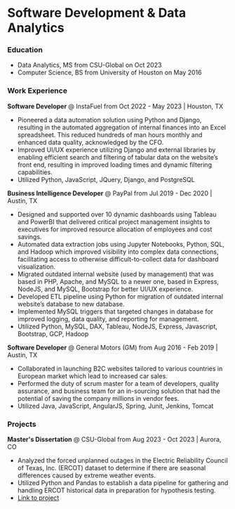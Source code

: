 # Software Development & Data Analytics 

### Education
- Data Analytics, MS from CSU-Global on Oct 2023
- Computer Science, BS from University of Houston on May 2016

### Work Experience
**Software Developer** @ InstaFuel from Oct 2022 - May 2023 | Houston, TX
-  Pioneered a data automation solution using Python and Django, resulting in the
automated aggregation of internal finances into an Excel spreadsheet. This
reduced hundreds of man hours monthly and enhanced data quality,
acknowledged by the CFO.
- Improved UI/UX experience utilizing Django and external libraries by enabling
efficient search and filtering of tabular data on the website’s front end, resulting
in improved loading times and dynamic filtering capabilities.
- Utilized Python, JavaScript, JQuery, Django, and PostgreSQL

**Business Intelligence Developer** @ PayPal from Jul 2019 - Dec 2020 | Austin, TX
- Designed and supported over 10 dynamic dashboards using Tableau and
PowerBI that delivered critical project management insights to executives for
improved resource allocation of employees and cost savings.
- Automated data extraction jobs using Jupyter Notebooks, Python, SQL, and
Hadoop which improved visibility into complex data connections, facilitating
access to otherwise difficult-to-collect data for dashboard visualization.
- Migrated outdated internal website (used by management) that was based in
PHP, Apache, and MySQL to a newer one, based in Express, NodeJS, and
MySQL, Bootstrap for better UI/UX experience.
- Developed ETL pipeline using Python for migration of outdated internal
website’s database to new database.
- Implemented MySQL triggers that targeted changes in database for improved
logging, data quality, and reporting for management.
- Utilized Python, MySQL, DAX, Tableau, NodeJS, Express, Javascript, Bootstrap,
GCP, Hadoop

**Software Developer** @ General Motors (GM) from Aug 2016 - Feb 2019 | Austin, TX
- Collaborated in launching B2C websites tailored to various countries in
European market which lead to increased car sales.
- Performed the duty of scrum master for a team of developers, quality
assurance, and business team for an in-sourcing solution that had the potential
of saving the company millions in vendor fees.
- Utilized Java, JavaScript, AngularJS, Spring, Junit, Jenkins, Tomcat

### Projects

**Master's Dissertation** @ CSU-Global from Aug 2023 - Oct 2023 | Aurora, CO
- Analyzed the forced unplanned outages in the Electric Reliability Council of
Texas, Inc. (ERCOT) dataset to determine if there are seasonal differences
caused by extreme weather events.
- Utilized Python and Pandas to establish a data pipeline for gathering and
handling ERCOT historical data in preparation for hypothesis testing.
- [Link to project](https://github.com/mlaiseca3/MIS581)

